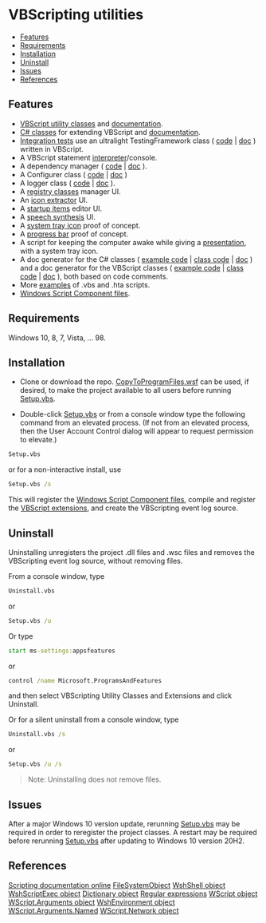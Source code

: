 # VBScripting utilities

- [Features](#features)  
- [Requirements](#requirements)  
- [Installation](#installation)  
- [Uninstall](#uninstall)  
- [Issues](#issues)  
- [References](#references)  

## Features

- [VBScript utility classes] and [documentation](docs/VBScriptClasses.md).  
- [C# classes] for extending VBScript and [documentation](docs/CSharpClasses.md).  
- [Integration tests](spec/ReadMe.md) use an ultralight TestingFramework class ( [code](class/TestingFramework.vbs) | [doc](docs/VBScriptClasses.md#testingframework) ) written in VBScript.
- A VBScript statement [interpreter]/console.  
- A dependency manager ( [code](class/Includer.vbs) | [doc](docs/VBScriptClasses.md#includer) ).  
- A Configurer class ( [code](class/Configurer.vbs) | [doc](docs/VBScriptClasses.md#configurer) )
- A logger class ( [code](class/VBSLogger.vbs) | [doc](docs/VBScriptClasses.md#vbslogger) ).  
- A [registry classes] manager UI.  
- An [icon extractor] UI.  
- A [startup items] editor UI.  
- A [speech synthesis] UI.  
- A [system tray icon] proof of concept.
- A [progress bar] proof of concept.
- A script for keeping the computer awake while
  giving a [presentation], with a system tray icon.  
- A doc generator for the C# classes ( [example code](examples/Generate-the-CSharp-docs.vbs) | [class code](class/DocGeneratorCS.vbs) | [doc](docs/VBScriptClasses.md#docgeneratorcs) ) and a doc generator for the VBScript classes ( [example code](examples/Generate-the-VBScript-docs.vbs) | [class code](class/DocGenerator.vbs) | [doc](docs/VBScriptClasses.md#docgenerator) ), both based on code comments.  
- More [examples] of .vbs and .hta scripts.
- [Windows Script Component files].

## Requirements

Windows 10, 8, 7, Vista, ... 98.

## Installation

- Clone or download the repo. [CopyToProgramFiles.wsf](./CopyToProgramFiles.wsf) can be used, if desired, to make the project available to all users before running [Setup.vbs].

- Double-click [Setup.vbs] or from a console window type the following command from an elevated process. (If not from an elevated process, then the User Account Control dialog will appear to request permission to elevate.)  

``` cmd
Setup.vbs
```

or for a non-interactive install, use  

``` cmd
Setup.vbs /s
```

This will register the [Windows Script Component files], compile and register the [VBScript extensions], and create the VBScripting event log source.  

## Uninstall

Uninstalling unregisters the project .dll files and .wsc files and removes the VBScripting event log source, without removing files.  

From a console window, type

``` cmd
Uninstall.vbs
```

or

``` cmd
Setup.vbs /u
```

Or type

``` cmd
start ms-settings:appsfeatures
```

or

``` cmd
control /name Microsoft.ProgramsAndFeatures
```

and then select VBScripting Utility Classes and Extensions and click Uninstall.  

Or for a silent uninstall from a console window, type

``` cmd
Uninstall.vbs /s
```

or

``` cmd
Setup.vbs /u /s
```

> Note: Uninstalling does not remove files.

## Issues

After a major Windows 10 version update, rerunning [Setup.vbs] may be required in order to reregister the project classes. A restart may be required before rerunning [Setup.vbs] after updating to Windows 10 version 20H2.  

## References  

[Scripting documentation online](https://docs.microsoft.com/en-us/previous-versions/windows/internet-explorer/ie-developer/scripting-articles/d1et7k7c(v%3dvs.84))  
[FileSystemObject](https://docs.microsoft.com/en-us/previous-versions/windows/internet-explorer/ie-developer/scripting-articles/6kxy1a51(v=vs.84))  
[WshShell object](https://docs.microsoft.com/en-us/previous-versions/windows/internet-explorer/ie-developer/scripting-articles/aew9yb99(v=vs.84))  
[WshScriptExec object](https://docs.microsoft.com/en-us/previous-versions/windows/internet-explorer/ie-developer/scripting-articles/2f38xsxe(v=vs.84))  
[Dictionary object](https://docs.microsoft.com/en-us/previous-versions/windows/internet-explorer/ie-developer/scripting-articles/x4k5wbx4(v=vs.84))  
[Regular expressions](https://docs.microsoft.com/en-us/previous-versions/windows/internet-explorer/ie-developer/scripting-articles/6wzad2b2(v=vs.84))  
[WScript object](https://docs.microsoft.com/en-us/previous-versions/windows/internet-explorer/ie-developer/scripting-articles/at5ydy31(v=vs.84))  
[WScript.Arguments object](https://docs.microsoft.com/en-us/previous-versions/windows/internet-explorer/ie-developer/scripting-articles/ss1ysb2a(v=vs.84))  
[WshEnvironment object](https://docs.microsoft.com/en-us/previous-versions/windows/internet-explorer/ie-developer/scripting-articles/6s7w15a0(v=vs.84))  
[WScript.Arguments.Named](https://docs.microsoft.com/en-us/previous-versions/windows/internet-explorer/ie-developer/scripting-articles/6s7w15a0(v=vs.84))  
[WScript.Network object](https://docs.microsoft.com/en-us/previous-versions/windows/internet-explorer/ie-developer/scripting-articles/s6wt333f(v=vs.84))  

[VBScript utility classes]: class
[C# classes]: .Net
[testing framework]: docs/VBScriptClasses.md#testingframework
[dependency manager]: docs/VBScriptClasses.md#includer
[logger]: docs/VBScriptClasses.md#vbslogger
[examples]: examples
[Setup.vbs]: Setup.vbs
[Windows Script Component files]: class/wsc/ReadMe.md#the-wsc-folder
[VBScript extensions]: .Net
[registry classes]: examples/RegistryClasses.hta
[icon extractor]: examples/icon-extractor.hta
[startup items]: examples/StartItems.hta
[speech synthesis]: examples/SpeechSynthesis.hta
[speech synthesis]: examples/SpeechSynthesis.hta
[presentation]: examples/Presentation.vbs
[interpreter]: examples/VBSInterpreter.hta
[system tray icon]: .Net/test/NotifyIcon-test.vbs
[progress bar]: .Net/test/ProgressBar-test.vbs
[Scripting links]: https://docs.microsoft.com/en-us/previous-versions/cc498722(v=msdn.10)
